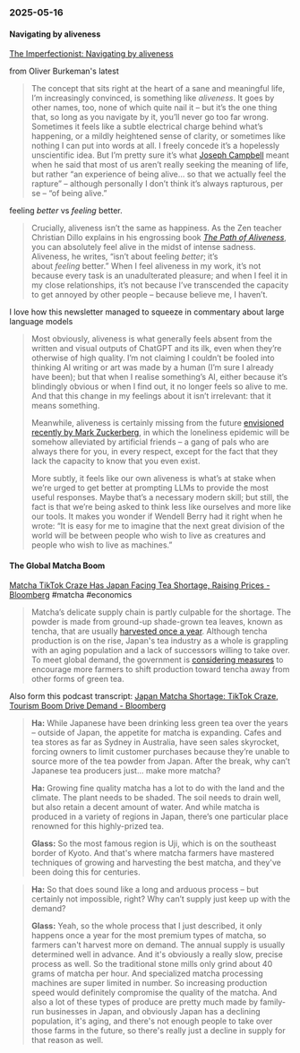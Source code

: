 ### 2025-05-16
#### Navigating by aliveness
[The Imperfectionist: Navigating by aliveness](https://ckarchive.com/b/zlughnhk8772ma7qrr9qehwzgng00f6) 

from Oliver Burkeman's latest

> The concept that sits right at the heart of a sane and meaningful life, I’m increasingly convinced, is something like _aliveness_. It goes by other names, too, none of which quite nail it – but it’s the one thing that, so long as you navigate by it, you’ll never go too far wrong. Sometimes it feels like a subtle electrical charge behind what’s happening, or a mildly heightened sense of clarity, or sometimes like nothing I can put into words at all. I freely concede it’s a hopelessly unscientific idea. But I’m pretty sure it’s what [Joseph Campbell](https://click.convertkit-mail2.com/92u2poglkotnh6lxxveh9hz5d6d33cw/8ghqhoho3lke30tk/aHR0cHM6Ly9leGNlbGxlbmNlcmVwb3J0ZXIuY29tLzIwMTUvMDcvMjEvam9zZXBoLWNhbXBiZWxsLXRoZS1tZWFuaW5nLWFuZC10aGUtZ29hbC1vZi1saWZlLw==) meant when he said that most of us aren’t really seeking the meaning of life, but rather “an experience of being alive… so that we actually feel the rapture” – although personally I don’t think it’s always rapturous, per se – “of being alive.”

feeling _better_ vs _feeling_ better.

> Crucially, aliveness isn’t the same as happiness. As the Zen teacher Christian Dillo explains in his engrossing book [_The Path of Aliveness_](https://www.shambhala.com/the-path-of-aliveness-9781611809978.html), you can absolutely feel alive in the midst of intense sadness. Aliveness, he writes, “isn’t about feeling _better_; it’s about _feeling_ better.” When I feel aliveness in my work, it’s not because every task is an unadulterated pleasure; and when I feel it in my close relationships, it’s not because I’ve transcended the capacity to get annoyed by other people – because believe me, I haven’t.

I love how this newsletter managed to squeeze in commentary about large language models

> Most obviously, aliveness is what generally feels absent from the written and visual outputs of ChatGPT and its ilk, even when they’re otherwise of high quality. I’m not claiming I couldn’t be fooled into thinking AI writing or art was made by a human (I’m sure I already have been); but that when I realise something’s AI, either because it’s blindingly obvious or when I find out, it no longer feels so alive to me. And that this change in my feelings about it isn’t irrelevant: that it means something.
> 
> Meanwhile, aliveness is certainly missing from the future [envisioned recently by Mark Zuckerberg](https://uk.pcmag.com/ai/157909/need-more-friends-mark-zuckerberg-says-ai-is-the-answer), in which the loneliness epidemic will be somehow alleviated by artificial friends – a gang of pals who are always there for you, in every respect, except for the fact that they lack the capacity to know that you even exist.
> 
> More subtly, it feels like our own aliveness is what’s at stake when we’re urged to get better at prompting LLMs to provide the most useful responses. Maybe that’s a necessary modern skill; but still, the fact is that we’re being asked to think less like ourselves and more like our tools. It makes you wonder if Wendell Berry had it right when he wrote: “It is easy for me to imagine that the next great division of the world will be between people who wish to live as creatures and people who wish to live as machines.”

#### The Global Matcha Boom
[Matcha TikTok Craze Has Japan Facing Tea Shortage, Raising Prices - Bloomberg](https://www.bloomberg.com/news/articles/2025-02-27/matcha-tiktok-craze-has-japan-facing-tea-shortage-raising-prices?sref=6rqLu4ZS) #matcha #economics

> Matcha’s delicate supply chain is partly culpable for the shortage. The powder is made from ground-up shade-grown tea leaves, known as tencha, that are usually [harvested once a year](https://www.marukyu-koyamaen.co.jp/english/about-tea/know-matcha.html#:~:text=Tea%20leaves%20grown%20for%20matcha,of%20less%20than%20two%20months. "Growing and Processing of Matcha"). Although tencha production is on the rise, Japan's tea industry as a whole is grappling with an aging population and a lack of successors willing to take over. To meet global demand, the government is [considering measures](https://www.maff.go.jp/j/seisan/tokusan/cha/attach/pdf/230929-4.pdf) to encourage more farmers to shift production toward tencha away from other forms of green tea.

Also form this podcast transcript: [Japan Matcha Shortage: TikTok Craze, Tourism Boom Drive Demand - Bloomberg](https://www.bloomberg.com/news/articles/2025-03-19/japan-matcha-shortage-tiktok-craze-tourism-boom-drive-demand?cmpid=BBD051525_prognosis&sref=6rqLu4ZS)

> **Ha:** While Japanese have been drinking less green tea over the years – outside of Japan, the appetite for matcha is expanding. Cafes and tea stores as far as Sydney in Australia, have seen sales skyrocket, forcing owners to limit customer purchases because they’re unable to source more of the tea powder from Japan. After the break, why can’t Japanese tea producers just… make more matcha?
> 
> **Ha:** Growing fine quality matcha has a lot to do with the land and the climate. The plant needs to be shaded. The soil needs to drain well, but also retain a decent amount of water. And while matcha is produced in a variety of regions in Japan, there’s one particular place renowned for this highly-prized tea.
> 
> **Glass:** So the most famous region is Uji, which is on the southeast border of Kyoto. And that's where matcha farmers have mastered techniques of growing and harvesting the best matcha, and they've been doing this for centuries.

> **Ha:** So that does sound like a long and arduous process – but certainly not impossible, right? Why can’t supply just keep up with the demand?
> 
> **Glass:** Yeah, so the whole process that I just described, it only happens once a year for the most premium types of matcha, so farmers can't harvest more on demand. The annual supply is usually determined well in advance. And it's obviously a really slow, precise process as well. So the traditional stone mills only grind about 40 grams of matcha per hour. And specialized matcha processing machines are super limited in number. So increasing production speed would definitely compromise the quality of the matcha. And also a lot of these types of produce are pretty much made by family-run businesses in Japan, and obviously Japan has a declining population, it's aging, and there's not enough people to take over those farms in the future, so there's really just a decline in supply for that reason as well.
